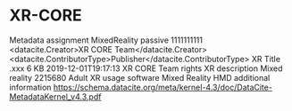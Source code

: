 # XR-CORE
Metadata assignment
<xrType xrFeature="field-of-view">MixedReality
            <xrInteractiveLevel>passive</xrInteractiveLevel>
    <PoI PoIID="0000000000"></PoI>
    <cognitive>
        <recognitionData>1111111111</recognitionData>
    </cognitive>
    <creation dc.identifier="http://id.loc.gov/authorities/subjects/sh2010014466">    
            <datacite.Creator>XR CORE Team</datacite.Creator>
            <datacite.ContributorType>Publisher</datacite.ContributorType>
            <creationTitle>XR Title</creationTitle>
            <creationFileFormat>.xxx</creationFileFormat>
            <creationFileSize>6 KB</creationFileSize>
            <creationDate>2019-12-01T19:17:13</creationDate>
            <creationRights>XR CORE Team rights</creationRights>
    </creation>
    <description language="en">XR description
            <descriptionSubject>Mixed reality</descriptionSubject>
            <descriptionGeoLocation>2215680</descriptionGeoLocation>
    </description>
    <usage usagePurpose="Academic">
            <usageAudience>Adult</usageAudience>
            <usageSoftware>XR usage software</usageSoftware>
            <usageMediation>Mixed Reality HMD</usageMediation>
    </usage>
    <note>additional information</note>
    <related>
            <relatedSource>https://schema.datacite.org/meta/kernel-4.3/doc/DataCite-MetadataKernel_v4.3.pdf</relatedSource>
    </related>    
</xrType>

